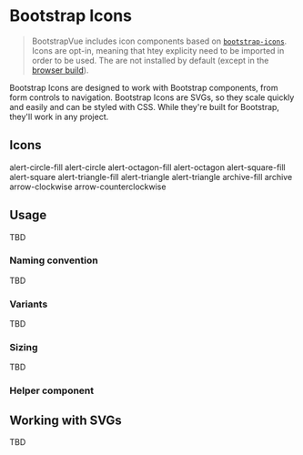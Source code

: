# Bootstrap Icons

> BootstrapVue includes icon components based on [`bootstrap-icons`](https://icons.getbootstrap.com/).
> Icons are opt-in, meaning that htey explicity need to be imported in order to be used.
> The are not installed by default (except in the [browser build](/docs#build-variants)).

Bootstrap Icons are designed to work with Bootstrap components, from form controls to navigation. Bootstrap
Icons are SVGs, so they scale quickly and easily and can be styled with CSS. While they're built for
Bootstrap, they'll work in any project.

## Icons

<!--
  TODO:
    - Make this doc page a Vue template and import icon list
    - Make searchable
    - Include full component name ?
-->

<b-row tag="ul" cols="3" cols-sm="4" cols-lg="6" class="list-unstyled">
  <b-col tag="li" class="mb-4 text-center">
    <b-card bg-variant="light"><b-icon icon="alert-circle-fill"></b-icon></b-card>
    <b-form-text class="pt-1">alert-circle-fill</b-form-text>
  </b-col>
  <b-col tag="li" class="mb-4 text-center">
    <b-card bg-variant="light"><b-icon icon="alert-circle"></b-icon></b-card>
    <b-form-text class="pt-1">alert-circle</b-form-text>
  </b-col>
  <b-col tag="li" class="mb-4 text-center">
    <b-card bg-variant="light"><b-icon icon="alert-octagon-fill"></b-icon></b-card>
    <b-form-text class="pt-1">alert-octagon-fill</b-form-text>
  </b-col>
  <b-col tag="li" class="mb-4 text-center">
    <b-card bg-variant="light"><b-icon icon="alert-octagon"></b-icon></b-card>
    <b-card-text class="pt-1">alert-octagon</b-form-text>
  </b-col>
  <b-col tag="li" class="mb-4 text-center">
    <b-card bg-variant="light"><b-icon icon="alert-square-fill"></b-icon></b-card>
    <b-form-text class="pt-1">alert-square-fill</b-form-text>
  </b-col>
  <b-col tag="li" class="mb-4 text-center">
    <b-card bg-variant="light"><b-icon icon="alert-square"></b-icon></b-card>
    <b-form-text class="pt-1">alert-square</b-form-text>
  </b-col>
  <b-col tag="li" class="mb-4 text-center">
    <b-card bg-variant="light"><b-icon icon="alert-triangle-fill"></b-icon></b-card>
    <b-form-text class="pt-1">alert-triangle-fill</b-form-text>
  </b-col>
  <b-col tag="li" class="mb-4 text-center">
    <b-card bg-variant="light"><b-icon icon="alert-triangle"></b-icon></b-card>
    <b-form-text class="pt-1">alert-triangle</b-form-text>
  </b-col>
  <b-col tag="li" class="mb-4 text-center">
    <b-card bg-variant="light"><b-icon icon="alert-triangle"></b-icon></b-card>
    <b-form-text class="pt-1">alert-triangle</b-form-text>
  </b-col>
  <b-col tag="li" class="mb-4 text-center">
    <b-card bg-variant="light"><b-icon icon="archive-fill"></b-icon></b-card>
    <b-form-text class="pt-1">archive-fill</b-form-text>
  </b-col>
  <b-col tag="li" class="mb-4 text-center">
    <b-card bg-variant="light"><b-icon icon="archive"></b-icon></b-card>
    <b-form-text class="pt-1">archive</b-form-text>
  </b-col>
  <b-col tag="li" class="mb-4 text-center">
    <b-card bg-variant="light"><b-icon icon="arrow-clockwise"></b-icon></b-card>
    <b-form-text class="pt-1">arrow-clockwise</b-form-text>
  </b-col>
  <b-col tag="li" class="mb-4 text-center">
    <b-card bg-variant="light"><b-icon icon="arrow-counterclockwise"></b-icon></b-card>
    <b-form-text class="pt-1">arrow-counterclockwise</b-form-text>
  </b-col>
</b-row>

## Usage

TBD

### Naming convention

TBD

### Variants

TBD

### Sizing

TBD

### Helper component

## Working with SVGs

TBD
